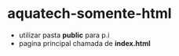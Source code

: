 # aquatech-somente-html

- utilizar pasta **public** para p.i 
- pagina principal chamada de **index.html**
